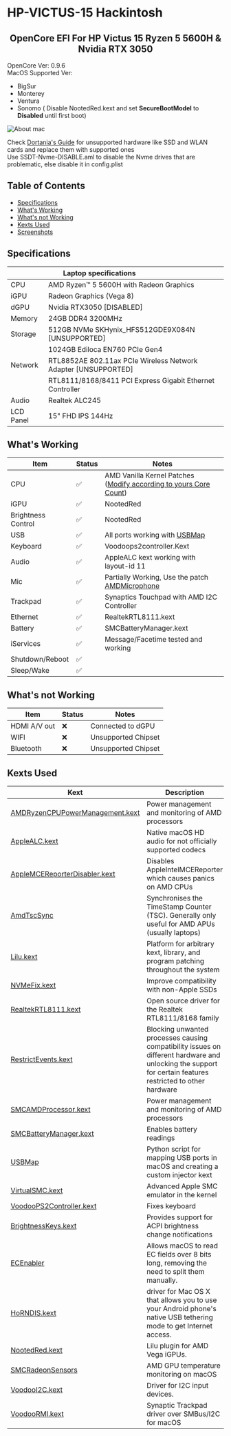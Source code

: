 # HP-VICTUS-15 Hackintosh

 <h2 align="center"> OpenCore EFI For HP Victus 15 Ryzen 5 5600H & Nvidia RTX 3050</h2>
 OpenCore Ver: 0.9.6</br>
 MacOS Supported Ver: 
 
 *   BigSur
*   Monterey
*   Ventura
*   Sonomo ( Disable NootedRed.kext and set **SecureBootModel** to **Disabled** until first boot)

 
![About mac](https://github.com/akhil838/HP-VICTUS-16_Hackintosh/assets/64255484/27ceea6a-c372-4011-941f-f1c12b2bf9be)

Check [Dortania's Guide](https://dortania.github.io/Anti-Hackintosh-Buyers-Guide/) for unsupported hardware like SSD and WLAN cards and replace them with supported ones<br/>
Use SSDT-Nvme-DISABLE.aml to disable the Nvme drives that are problematic, else disable it in config.plist 
## Table of Contents

*   [Specifications](#specifications)
*   [What's Working](#whats-working)
*   [What's not Working](#whats-not-working)
*   [Kexts Used](#kexts-used)
*   [Screenshots](#screenshots)

## Specifications
|                 | ‎ ‎ ‎ ‎ ‎ ‎ ‎ ‎ Laptop specifications‎ ‎ ‎ ‎ ‎ ‎ ‎ ‎ ‎ ‎ ‎ ‎ ‎ ‎ ‎ ‎ ‎ ‎ ‎ ‎ ‎ ‎ ‎ ‎ ‎ ‎ ‎ ‎ ‎ ‎ ‎ ‎ ‎ ‎ ‎ ‎ ‎ ‎ ‎ ‎ ‎              |
| ----------------------- | :------------------------------------------------------------------------- |   
| CPU                     | AMD Ryzen™ 5 5600H with Radeon Graphics                                    |
| iGPU                    | Radeon Graphics (Vega 8)                                                   |
| dGPU                    | Nvidia RTX3050 [DISABLED]                                     |
| Memory                  | 24GB DDR4 3200MHz                                                          |
| Storage                 | 512GB NVMe SKHynix_HFS512GDE9X084N   [UNSUPPORTED] |                                                          |
||1024GB Ediloca EN760 PCIe Gen4                                                          |
| Network                 | RTL8852AE 802.11ax PCIe Wireless Network Adapter [UNSUPPORTED]                         | 
|| RTL8111/8168/8411 PCI Express Gigabit Ethernet Controller|
| Audio|Realtek ALC245|
|LCD Panel| 15" FHD IPS 144Hz|

## What's Working

| Item | Status | Notes |
| --- | --- | --- |
| CPU | ✅ | AMD Vanilla Kernel Patches ([Modify according to yours Core Count](https://github.com/AMD-OSX/AMD_Vanilla)) |
| iGPU | ✅ | NootedRed |
| Brightness Control | ✅ | NootedRed |
| USB | ✅ | All ports working with [USBMap](https://github.com/corpnewt/USBMap "USBMap")|
| Keyboard | ✅ | Voodoops2controller.Kext |
| Audio | ✅ | AppleALC kext working with layout-id 11 |
| Mic | ✅ | Partially Working, Use the patch [AMDMicrophone](https://github.com/qhuyduong/AMDMicrophone) |
| Trackpad | ✅ | Synaptics Touchpad with AMD I2C Controller |
| Ethernet | ✅ | RealtekRTL8111.kext |
| Battery | ✅ | SMCBatteryManager.kext |
| iServices | ✅ | Message/Facetime tested and working |
| Shutdown/Reboot | ✅ | |
| Sleep/Wake | ✅ | |

## What's not Working

| Item | Status | Notes |
| --- | --- | --- |
| HDMI A/V out | ❌ | Connected to dGPU  |
| WIFI | ❌ | Unsupported Chipset |
| Bluetooth | ❌ | Unsupported Chipset |

## Kexts Used

| Kext | Description |
| --- | --- |
| [AMDRyzenCPUPowerManagement.kext](https://github.com/trulyspinach/SMCAMDProcessor) | Power management and monitoring of AMD processors |
| [AppleALC.kext](https://github.com/acidanthera/AppleALC) | Native macOS HD audio for not officially supported codecs |
| [AppleMCEReporterDisabler.kext](https://files.amd-osx.com/AppleMCEReporterDisabler.kext.zip) | Disables AppleIntelMCEReporter which causes panics on AMD CPUs |
| [AmdTscSync](https://github.com/naveenkrdy/AmdTscSync"AmdTscSync") | Synchronises the TimeStamp Counter (TSC). Generally only useful for AMD APUs (usually laptops) |
| [Lilu.kext](https://github.com/acidanthera/Lilu) | Platform for arbitrary kext, library, and program patching throughout the system |
| [NVMeFix.kext](https://github.com/acidanthera/NVMeFix) | Improve compatibility with non-Apple SSDs |
| [RealtekRTL8111.kext](https://github.com/Mieze/RTL8111_driver_for_OS_X) | Open source driver for the Realtek RTL8111/8168 family |
| [RestrictEvents.kext](https://github.com/acidanthera/RestrictEvents) | Blocking unwanted processes causing compatibility issues on different hardware and unlocking the support for certain features restricted to other hardware |
| [SMCAMDProcessor.kext](https://github.com/trulyspinach/SMCAMDProcessor) | Power management and monitoring of AMD processors |
| [SMCBatteryManager.kext](https://github.com/acidanthera/VirtualSMC) | Enables battery readings |
| [USBMap](https://github.com/corpnewt/USBMap "USBMap") | Python script for mapping USB ports in macOS and creating a custom injector kext |
| [VirtualSMC.kext](https://github.com/acidanthera/VirtualSMC) | Advanced Apple SMC emulator in the kernel |
| [VoodooPS2Controller.kext](https://github.com/acidanthera/VoodooPS2) | Fixes keyboard |
|[BrightnessKeys.kext](https://github.com/acidanthera/BrightnessKeys)|Provides support for ACPI brightness change notifications|
|[ECEnabler](https://github.com/1Revenger1/ECEnabler)|Allows macOS to read EC fields over 8 bits long, removing the need to split them manually. |
|[HoRNDIS.kext](https://github.com/jwise/HoRNDIS)|driver for Mac OS X that allows you to use your Android phone's native USB tethering mode to get Internet access.|
|[NootedRed.kext](https://github.com/ChefKissInc/NootedRed)|Lilu plugin for AMD Vega iGPUs.|
|[SMCRadeonSensors](https://github.com/ChefKissInc/SMCRadeonSensors)|AMD GPU temperature monitoring on macOS|
|[VoodooI2C.kext](https://chefkissinc.github.io/Extras/Kexts/VoodooI2C.zip)|Driver for I2C input devices.|
|[VoodooRMI.kext](https://github.com/VoodooSMBus/VoodooRMI)|Synaptic Trackpad driver over SMBus/I2C for macOS|


